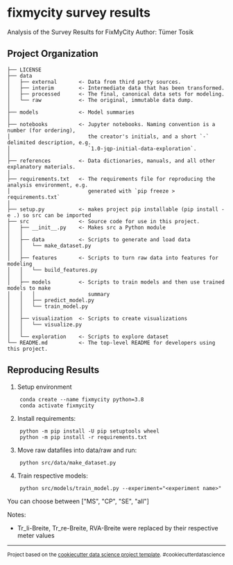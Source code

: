 fixmycity survey results
==============================

Analysis of the Survey Results for FixMyCity
Author: Tümer Tosik

Project Organization
------------

    ├── LICENSE
    ├── data
    │   ├── external       <- Data from third party sources.
    │   ├── interim        <- Intermediate data that has been transformed.
    │   ├── processed      <- The final, canonical data sets for modeling.
    │   └── raw            <- The original, immutable data dump.
    │
    ├── models             <- Model summaries
    │
    ├── notebooks          <- Jupyter notebooks. Naming convention is a number (for ordering),
    │                         the creator's initials, and a short `-` delimited description, e.g.
    │                         `1.0-jqp-initial-data-exploration`.
    │
    ├── references         <- Data dictionaries, manuals, and all other explanatory materials.
    │
    ├── requirements.txt   <- The requirements file for reproducing the analysis environment, e.g.
    │                         generated with `pip freeze > requirements.txt`
    │
    ├── setup.py           <- makes project pip installable (pip install -e .) so src can be imported
    ├── src                <- Source code for use in this project.
    │   ├── __init__.py    <- Makes src a Python module
    │   │
    │   ├── data           <- Scripts to generate and load data
    │   │   └── make_dataset.py
    │   │
    │   ├── features       <- Scripts to turn raw data into features for modeling
    │   │   └── build_features.py
    │   │
    │   ├── models         <- Scripts to train models and then use trained models to make
    │   │   │                 summary
    │   │   ├── predict_model.py
    │   │   └── train_model.py
    │   │
    │   ├── visualization  <- Scripts to create visualizations
    │   │   └── visualize.py
    │   │
    │   └── exploration    <- Scripts to explore dataset
    └── README.md          <- The top-level README for developers using this project.

Reproducing Results
--------
1. Setup environment
```
	conda create --name fixmycity python=3.8
    conda activate fixmycity
```
2. Install requirements:
```
    python -m pip install -U pip setuptools wheel
    python -m pip install -r requirements.txt
```
3. Move raw datafiles into data/raw and run:
```
    python src/data/make_dataset.py
```
4. Train respective models:
```
    python src/models/train_model.py --experiment="<experiment name>"
```
You can choose between ["MS", "CP", "SE", "all"]

Notes:
 - Tr_li-Breite, Tr_re-Breite, RVA-Breite were replaced by their respective meter values


--------

<p><small>Project based on the <a target="_blank" href="https://drivendata.github.io/cookiecutter-data-science/">cookiecutter data science project template</a>. #cookiecutterdatascience</small></p>
